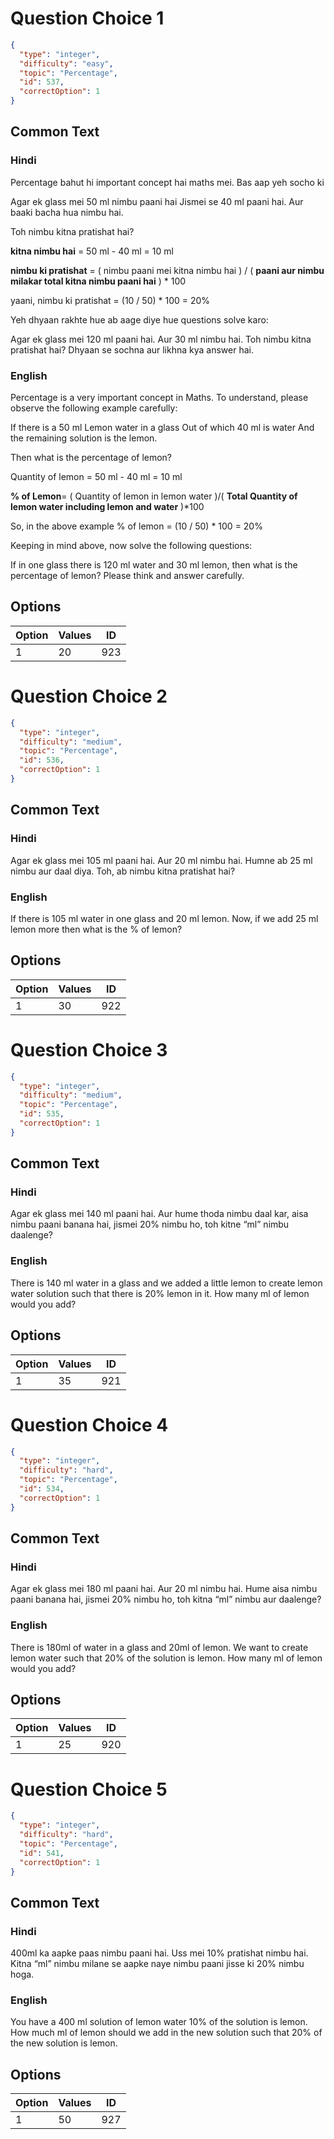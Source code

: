 
# Question Choice 1
```json
{
  "type": "integer",
  "difficulty": "easy",
  "topic": "Percentage",
  "id": 537,
  "correctOption": 1
}
```

## Common Text

### Hindi
Percentage bahut hi important concept hai maths mei. Bas aap yeh socho ki

Agar ek glass mei 50 ml nimbu paani hai
Jismei se 40 ml paani hai.
Aur baaki bacha hua nimbu hai.

Toh nimbu kitna pratishat hai?

**kitna nimbu hai** = 50 ml - 40 ml = 10 ml

**nimbu ki pratishat** = ( nimbu paani mei kitna nimbu hai ) / ( **paani aur nimbu milakar total kitna nimbu paani hai** ) * 100

yaani,
    nimbu ki pratishat = (10 / 50) * 100 = 20%

Yeh dhyaan rakhte hue ab aage diye hue questions solve karo:

Agar ek glass mei 120 ml paani hai.
Aur 30 ml nimbu hai.
Toh nimbu kitna pratishat hai?
Dhyaan se sochna aur likhna kya answer hai.


### English
Percentage is a very important concept in Maths.
To understand, please observe the following example carefully:

If there is a 50 ml Lemon water in a glass
Out of which 40 ml is water
And the remaining solution is the lemon.

Then what is the percentage of lemon?

Quantity of lemon = 50 ml - 40 ml = 10 ml

**% of Lemon**= ( Quantity of lemon in lemon water )/( **Total Quantity of lemon water including lemon and water** )*100

So, in the above example
    % of lemon = (10 / 50) * 100 = 20%

Keeping in mind above, now solve the following questions:

If in one glass there is 120 ml water 
and 30 ml lemon, then
what is the percentage of lemon?
Please think and answer carefully.


## Options
| Option | Values | ID |
|:---|:---|:---:|
| 1 | 20 | 923 |

# Question Choice 2
```json
{
  "type": "integer",
  "difficulty": "medium",
  "topic": "Percentage",
  "id": 536,
  "correctOption": 1
}
```

## Common Text

### Hindi
Agar ek glass mei 105 ml paani hai.
Aur 20 ml nimbu hai.
Humne ab 25 ml nimbu aur daal diya.
Toh, ab nimbu kitna pratishat hai?


### English
If there is 105 ml water in one glass
and 20 ml lemon. Now,
if we add 25 ml lemon more
then what is the % of lemon?


## Options
| Option | Values | ID |
|:---|:---|:---:|
| 1 | 30 | 922 |

# Question Choice 3
```json
{
  "type": "integer",
  "difficulty": "medium",
  "topic": "Percentage",
  "id": 535,
  "correctOption": 1
}
```

## Common Text

### Hindi
Agar ek glass mei 140 ml paani hai.
Aur hume thoda nimbu daal kar,
aisa nimbu paani banana hai,
jismei 20% nimbu ho,
toh kitne “ml” nimbu daalenge?        


### English
There is 140 ml water in a glass
and we added a little lemon
to create lemon water solution such that
there is 20% lemon in it.
How many ml of lemon would you add?


## Options
| Option | Values | ID |
|:---|:---|:---:|
| 1 | 35 | 921 |

# Question Choice 4
```json
{
  "type": "integer",
  "difficulty": "hard",
  "topic": "Percentage",
  "id": 534,
  "correctOption": 1
}
```

## Common Text

### Hindi
Agar ek glass mei 180 ml paani hai.
Aur 20 ml nimbu hai.
Hume aisa nimbu paani banana hai,
jismei 20% nimbu ho,
toh kitna “ml” nimbu aur daalenge?


### English
There is 180ml of water in a glass
and 20ml of lemon.
We want to create lemon water such that
20% of the solution is lemon.
How many ml of lemon would you add?


## Options
| Option | Values | ID |
|:---|:---|:---:|
| 1 | 25 | 920 |

# Question Choice 5
```json
{
  "type": "integer",
  "difficulty": "hard",
  "topic": "Percentage",
  "id": 541,
  "correctOption": 1
}
```

## Common Text

### Hindi
400ml ka aapke paas nimbu paani hai.
Uss mei 10% pratishat nimbu hai.
Kitna “ml” nimbu milane se
aapke naye nimbu paani jisse ki
20% nimbu hoga.


### English
You have a 400 ml solution of lemon water
10% of the solution is lemon.
How much ml of lemon should we add
in the new solution such that 20%
of the new solution is lemon.


## Options
| Option | Values | ID |
|:---|:---|:---:|
| 1 | 50 | 927 |
